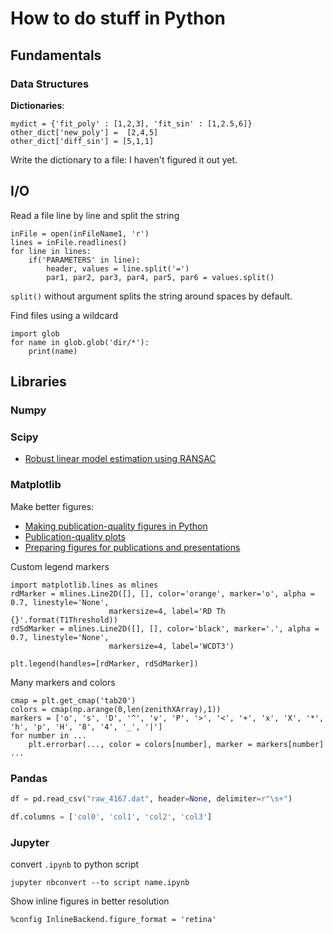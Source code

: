 # How to do stuff in Python

## Fundamentals
### Data Structures
**Dictionaries**: 

```python3
mydict = {'fit_poly' : [1,2,3], 'fit_sin' : [1,2.5,6]}
other_dict['new_poly'] =  [2,4,5]
other_dict['diff_sin'] = [5,1,1]
```

Write the dictionary to a file: I haven't figured it out yet.

## I/O

Read a file line by line and split the string
```
inFile = open(inFileName1, 'r')
lines = inFile.readlines()
for line in lines:
    if('PARAMETERS' in line):
        header, values = line.split('=')
        par1, par2, par3, par4, par5, par6 = values.split()
```
`split()` without argument splits the string around spaces by default.

Find files using a wildcard
```
import glob
for name in glob.glob('dir/*'):
    print(name)
```
## Libraries

### Numpy

### Scipy
-   [Robust linear model estimation using RANSAC](https://scikit-learn.org/stable/auto_examples/linear_model/plot_ransac.html)


### Matplotlib
Make better figures: 
-   [Making publication-quality figures in Python](https://towardsdatascience.com/making-publication-quality-figures-in-python-part-i-fig-and-axes-d86c3903ad9b)
-   [Publication-quality plots](https://python4astronomers.github.io/plotting/publication.html)
-   [Preparing figures for publications and presentations](https://www.mrl.ucsb.edu/~seshadri/PreparingFigures-June2019.pdf)

Custom legend markers
```
import matplotlib.lines as mlines
rdMarker = mlines.Line2D([], [], color='orange', marker='o', alpha = 0.7, linestyle='None',
                      markersize=4, label='RD Th {}'.format(T1Threshold))
rdSdMarker = mlines.Line2D([], [], color='black', marker='.', alpha = 0.7, linestyle='None',
                      markersize=4, label='WCDT3')

plt.legend(handles=[rdMarker, rdSdMarker])
```
Many markers and colors
```
cmap = plt.get_cmap('tab20')
colors = cmap(np.arange(0,len(zenithXArray),1))
markers = ['o', 's', 'D', '^', 'v', 'P', '>', '<', '+', 'x', 'X', '*', 'h', 'p', 'H', '8', '4', '_', '|']
for number in ...
    plt.errorbar(..., color = colors[number], marker = markers[number] ...
```

### Pandas

```py
df = pd.read_csv("raw_4167.dat", header=None, delimiter=r"\s+")

df.columns = ['col0', 'col1', 'col2', 'col3']


```

### Jupyter

convert `.ipynb` to python script

```
jupyter nbconvert --to script name.ipynb
```
Show inline figures in better resolution
```
%config InlineBackend.figure_format = 'retina'
```

